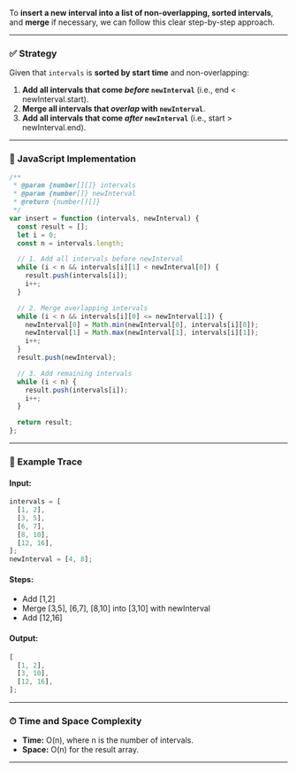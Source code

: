To **insert a new interval into a list of non-overlapping, sorted intervals**, and **merge** if necessary, we can follow this clear step-by-step approach.

---

### ✅ Strategy

Given that `intervals` is **sorted by start time** and non-overlapping:

1. **Add all intervals that come _before_ `newInterval`** (i.e., end < newInterval.start).
2. **Merge all intervals that _overlap_ with `newInterval`**.
3. **Add all intervals that come _after_ `newInterval`** (i.e., start > newInterval.end).

---

### 🧠 JavaScript Implementation

```javascript
/**
 * @param {number[][]} intervals
 * @param {number[]} newInterval
 * @return {number[][]}
 */
var insert = function (intervals, newInterval) {
  const result = [];
  let i = 0;
  const n = intervals.length;

  // 1. Add all intervals before newInterval
  while (i < n && intervals[i][1] < newInterval[0]) {
    result.push(intervals[i]);
    i++;
  }

  // 2. Merge overlapping intervals
  while (i < n && intervals[i][0] <= newInterval[1]) {
    newInterval[0] = Math.min(newInterval[0], intervals[i][0]);
    newInterval[1] = Math.max(newInterval[1], intervals[i][1]);
    i++;
  }
  result.push(newInterval);

  // 3. Add remaining intervals
  while (i < n) {
    result.push(intervals[i]);
    i++;
  }

  return result;
};
```

---

### 🔄 Example Trace

#### Input:

```js
intervals = [
  [1, 2],
  [3, 5],
  [6, 7],
  [8, 10],
  [12, 16],
];
newInterval = [4, 8];
```

#### Steps:

- Add \[1,2]
- Merge \[3,5], \[6,7], \[8,10] into \[3,10] with newInterval
- Add \[12,16]

#### Output:

```js
[
  [1, 2],
  [3, 10],
  [12, 16],
];
```

---

### ⏱ Time and Space Complexity

- **Time:** O(n), where n is the number of intervals.
- **Space:** O(n) for the result array.

---

